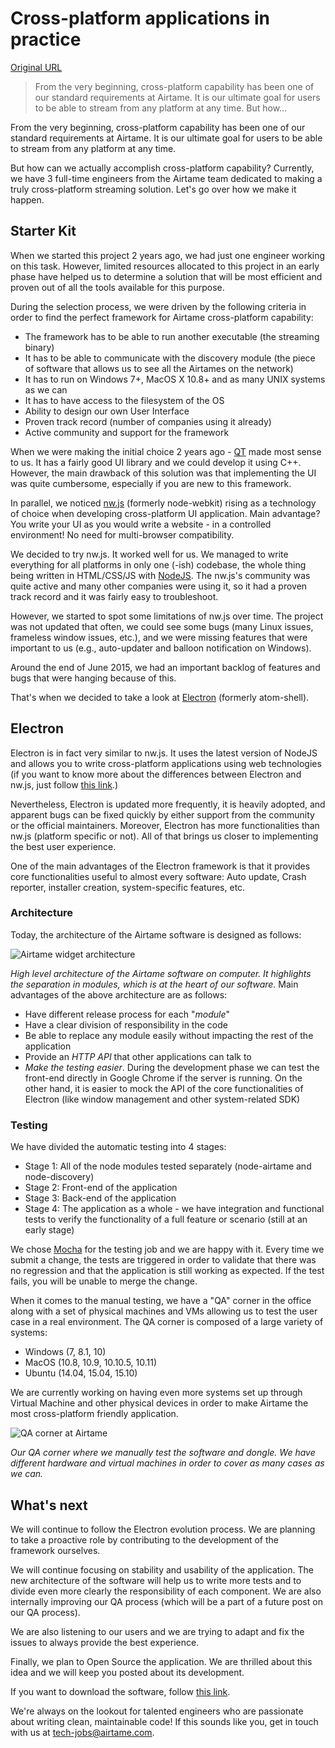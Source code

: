 # Cross-platform applications in practice

[Original URL](http://blog.airtame.com/how-electron-helps-airtame-to-provide-a-crossplatform-software/)

> From the very beginning, cross-platform capability has been one of our standard requirements at Airtame. It is our ultimate goal for users to be able to stream from any platform at any time. But how...

From the very beginning, cross-platform capability has been one of our standard requirements at Airtame. It is our ultimate goal for users to be able to stream from any platform at any time.

But how can we actually accomplish cross-platform capability? Currently, we have 3 full-time engineers from the Airtame team dedicated to making a truly cross-platform streaming solution. Let's go over how we make it happen.

## Starter Kit

When we started this project 2 years ago, we had just one engineer working on this task. However, limited resources allocated to this project in an early phase have helped us to determine a solution that will be most efficient and proven out of all the tools available for this purpose.

During the selection process, we were driven by the following criteria in order to find the perfect framework for Airtame cross-platform capability:

- The framework has to be able to run another executable (the streaming binary)
- It has to be able to communicate with the discovery module (the piece of software that allows us to see all the Airtames on the network)
- It has to run on Windows 7+, MacOS X 10.8+ and as many UNIX systems as we can
- It has to have access to the filesystem of the OS
- Ability to design our own User Interface
- Proven track record (number of companies using it already)
- Active community and support for the framework

When we were making the initial choice 2 years ago - [QT](http://qt.io/) made most sense to us. It has a fairly good UI library and we could develop it using C++. However, the main drawback of this solution was that implementing the UI was quite cumbersome, especially if you are new to this framework.

In parallel, we noticed [nw.js](http://nwjs.io/) (formerly node-webkit) rising as a technology of choice when developing cross-platform UI application. Main advantage? You write your UI as you would write a website - in a controlled environment! No need for multi-browser compatibility.

We decided to try nw.js. It worked well for us. We managed to write everything for all platforms in only one (-ish) codebase, the whole thing being written in HTML/CSS/JS with [NodeJS](https://nodejs.org/en/). The nw.js's community was quite active and many other companies were using it, so it had a proven track record and it was fairly easy to troubleshoot.

However, we started to spot some limitations of nw.js over time. The project was not updated that often, we could see some bugs (many Linux issues, frameless window issues, etc.), and we were missing features that were important to us (e.g., auto-updater and balloon notification on Windows).

Around the end of June 2015, we had an important backlog of features and bugs that were hanging because of this.

That's when we decided to take a look at [Electron](http://electron.atom.io/) (formerly atom-shell).

## Electron

Electron is in fact very similar to nw.js. It uses the latest version of NodeJS and allows you to write cross-platform applications using web technologies (if you want to know more about the differences between Electron and nw.js, just follow [this link](http://electron.atom.io/docs/v0.35.0/development/atom-shell-vs-node-webkit/).)

Nevertheless, Electron is updated more frequently, it is heavily adopted, and apparent bugs can be fixed quickly by either support from the community or the official maintainers. Moreover, Electron has more functionalities than nw.js (platform specific or not). All of that brings us closer to implementing the best user experience.

One of the main advantages of the Electron framework is that it provides core functionalities useful to almost every software: Auto update, Crash reporter, installer creation, system-specific features, etc.

### Architecture

Today, the architecture of the Airtame software is designed as follows:

![Airtame widget architecture](http://blog.airtame.com/content/images/2015/12/airtame-widget-diagram.png)

_High level architecture of the Airtame software on computer. It highlights the separation in modules, which is at the heart of our software._ Main advantages of the above architecture are as follows:

- Have different release process for each "_module_"
- Have a clear division of responsibility in the code
- Be able to replace any module easily without impacting the rest of the application
- Provide an _HTTP API_ that other applications can talk to
- _Make the testing easier_. During the development phase we can test the front-end directly in Google Chrome if the server is running. On the other hand, it is easier to mock the API of the core functionalities of Electron (like window management and other system-related SDK)

### Testing

We have divided the automatic testing into 4 stages:

- Stage 1: All of the node modules tested separately (node-airtame and node-discovery)
- Stage 2: Front-end of the application
- Stage 3: Back-end of the application
- Stage 4: The application as a whole - we have integration and functional tests to verify the functionality of a full feature or scenario (still at an early stage)

We chose [Mocha](https://mochajs.org/) for the testing job and we are happy with it. Every time we submit a change, the tests are triggered in order to validate that there was no regression and that the application is still working as expected. If the test fails, you will be unable to merge the change.

When it comes to the manual testing, we have a "QA" corner in the office along with a set of physical machines and VMs allowing us to test the user case in a real environment. The QA corner is composed of a large variety of systems:

- Windows (7, 8.1, 10)
- MacOS (10.8, 10.9, 10.10.5, 10.11)
- Ubuntu (14.04, 15.04, 15.10)

We are currently working on having even more systems set up through Virtual Machine and other physical devices in order to make Airtame the most cross-platform friendly application.

![QA corner at Airtame](http://blog.airtame.com/content/images/2015/12/QA-Corner.jpg)

_Our QA corner where we manually test the software and dongle. We have different hardware and virtual machines in order to cover as many cases as we can._

## What's next

We will continue to follow the Electron evolution process. We are planning to take a proactive role by contributing to the development of the framework ourselves.

We will continue focusing on stability and usability of the application. The new architecture of the software will help us to write more tests and to divide even more clearly the responsibility of each component. We are also internally improving our QA process (which will be a part of a future post on our QA process).

We are also listening to our users and we are trying to adapt and fix the issues to always provide the best experience.

Finally, we plan to Open Source the application. We are thrilled about this idea and we will keep you posted about its development.

If you want to download the software, follow [this link](https://airtame.com/download/).

We're always on the lookout for talented engineers who are passionate about writing clean, maintainable code! If this sounds like you, get in touch with us at [tech-jobs@airtame.com](mailto:tech-jobs@airtame.com).
